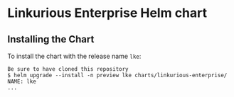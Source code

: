 # Linkurious Enterprise Helm chart

## Installing the Chart
To install the chart with the release name `lke`:
```console
Be sure to have cloned this repository 
$ helm upgrade --install -n preview lke charts/linkurious-enterprise/
NAME: lke
...
```